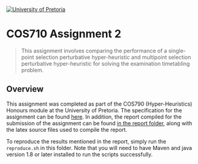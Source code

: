 [![University of Pretoria](https://www.up.ac.za/themes/up2.0/images/horizontal-logo.png)]()

# COS710 Assignment 2

> This assignment involves comparing the performance of a single-point selection perturbative hyper-heuristic and multipoint selection perturbative hyper-heuristic for solving the examination timetabling problem.

## Overview

This assignment was completed as part of the COS790 (Hyper-Heuristics) Honours module at the University of Pretoria.
The specification for the assignment can be found [here](specification.pdf). In addition, the report compiled for the submission
of the assignment can be found [in the report folder](report/report.pdf), along with the latex source files used to compile the report.

To reproduce the results mentioned in the report, simply run the `reproduce.sh` in this folder. Note that you will need to have Maven 
and java version 1.8 or later installed to run the scripts successfully.